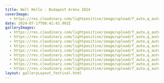 ```yaml
---
title: Well Hello - Budapest Aréna 2024
coverImage:
  - https://res.cloudinary.com/lightpositive/image/upload/f_auto,q_auto/v1719818784/uploads/Well%20Hello%20Budapest%20Ar%C3%A9na%202024/IMG_0825.jpg
date: 2024-07-17T08:41:43.993Z
galleryImages:
  - https://res.cloudinary.com/lightpositive/image/upload/f_auto,q_auto/v1719818795/uploads/Well%20Hello%20Budapest%20Ar%C3%A9na%202024/IMG_0981.jpg
  - https://res.cloudinary.com/lightpositive/image/upload/f_auto,q_auto/v1719818793/uploads/Well%20Hello%20Budapest%20Ar%C3%A9na%202024/IMG_0883.jpg
  - https://res.cloudinary.com/lightpositive/image/upload/f_auto,q_auto/v1719818790/uploads/Well%20Hello%20Budapest%20Ar%C3%A9na%202024/IMG_0948.jpg
  - https://res.cloudinary.com/lightpositive/image/upload/f_auto,q_auto/v1719818789/uploads/Well%20Hello%20Budapest%20Ar%C3%A9na%202024/IMG_0835.jpg
  - https://res.cloudinary.com/lightpositive/image/upload/f_auto,q_auto/v1719818786/uploads/Well%20Hello%20Budapest%20Ar%C3%A9na%202024/IMG_0998.jpg
  - https://res.cloudinary.com/lightpositive/image/upload/f_auto,q_auto/v1719818784/uploads/Well%20Hello%20Budapest%20Ar%C3%A9na%202024/IMG_0825.jpg
  - https://res.cloudinary.com/lightpositive/image/upload/f_auto,q_auto/v1719818784/uploads/Well%20Hello%20Budapest%20Ar%C3%A9na%202024/IMG_0760.jpg
  - https://res.cloudinary.com/lightpositive/image/upload/f_auto,q_auto/v1719818783/uploads/Well%20Hello%20Budapest%20Ar%C3%A9na%202024/IMG_1079.jpg
  - https://res.cloudinary.com/lightpositive/image/upload/f_auto,q_auto/v1719818780/uploads/Well%20Hello%20Budapest%20Ar%C3%A9na%202024/IMG_0982.jpg
layout: galleryLayout_festival.html
---
```

